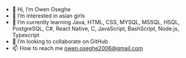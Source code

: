 <!DOCTYPE html>
<html>
<head>
  <meta charset="UTF-8">
  <link rel="stylesheet" href="style.css">
</head>
<body>

- 👋 Hi, I’m Owen Oseghe
- 👀 I’m interested in asian girls
- 🌱 I’m currently learning Java, HTML, CSS, MYSQL, MSSQL, HSQL, PostgreSQL, C#, React Native, C, JavaScript, BashScript, Node.js, Typescript
- 💞️ I’m looking to collaborate on GitHub
- 📫 How to reach me owen.oseghe2006@gmail.com

